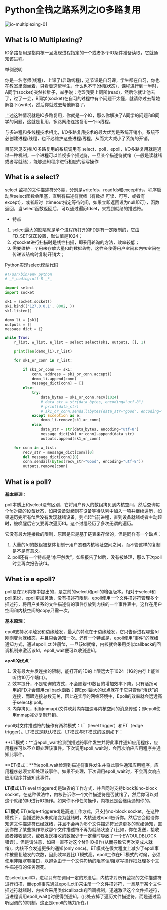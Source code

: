 # Python全栈之路系列之IO多路复用

![io-multiplexing-01](../images/2016/12/1483022063.png)

## What is IO Multiplexing?

IO多路复用是指内核一旦发现进程指定的一个或者多个IO条件准备读取，它就通知该进程。

举例说明

你是一名老师(线程)，上课了(启动线程)，这节课是自习课，学生都在自习，你也在教室里面坐着，只看着这帮学生，什么也不干(休眠状态)，课程进行到一半时，A同学(socket)突然拉肚子，举手说：老湿我要上厕所(read)，然后你就让他去了，过了一会，B同学(socket)在自习的过程中有个问题不太懂，就请你过去帮她解答下(write)，然后你就过去帮他解答了。

上述这种情况就是IO多路复用，你就是一个IO，那么你解决了A同学的问题和B同学的问题，这就是复用，多路网络连接复用一个io线程。

与多进程和多线程技术相比，I/O多路复用技术的最大优势是系统开销小，系统不必创建进程/线程，也不必维护这些进程/线程，从而大大减小了系统的开销。

目前常见支持I/O多路复用的系统调用有 select，poll，epoll，I/O多路复用就是通过一种机制，一个进程可以监视多个描述符，一旦某个描述符就绪（一般是读就绪或者写就绪），能够通知程序进行相应的读写操作

## What is a select?

select 监视的文件描述符分3类，分别是writefds、readfds和exceptfds，程序启动后select函数会阻塞，直到有描述符就绪（有数据 可读、可写、或者有except），或者超时（timeout指定等待时间，如果立即返回设为null即可），函数返回，当select函数返回后，可以通过遍历fdset，来找到就绪的描述符。

- 特点

1. select最大的缺陷就是单个进程所打开的FD是有一定限制的，它由FD_SETSIZE设置，默认值是1024；
2. 对socket进行扫描时是线性扫描，即采用轮询的方法，效率较低；
3. 需要维护一个用来存放大量fd的数据结构，这样会使得用户空间和内核空间在传递该结构时复制开销大；

Python实现select模型代码

```Python
#!/usr/bin/env python
# _*_coding:utf-8 _*_

import select
import socket

sk1 = socket.socket()
sk1.bind(('127.0.0.1', 8002, ))
sk1.listen()

demo_li = [sk1]
outputs = []
message_dict = {}

while True:
    r_list, w_list, e_list = select.select(sk1, outputs, [], 1)

    print(len(demo_li),r_list)

    for sk1_or_conn in r_list:

        if sk1_or_conn == sk1:
            conn, address = sk1_or_conn.accept()
            demo_li.append(conn)
            message_dict[conn] = []
        else:
            try:
                data_bytes = sk1_or_conn.recv(1024)
                # data_str = str(data_bytes, encoding="utf-8")
                # print(data_str)
                # sk1_or_conn.sendall(bytes(data_str+"good", encoding="utf-8"))
            except Exception as e:
                demo_li.remove(sk1_or_conn)
            else:
                data_str = str(data_bytes, encoding="utf-8")
                message_dict[sk1_or_conn].append(data_str)
                outputs.append(sk1_or_conn)

    for conn in w_list:
        recv_str = message_dict[conn][0]
        del message_dict[conn][0]
        conn.sendall(bytes(recv_str+"Good", encoding="utf-8"))
        outputs.remove(conn)
```

## What is a poll?

**基本原理：**

poll本质上和select没有区别，它将用户传入的数组拷贝到内核空间，然后查询每个fd对应的设备状态，如果设备就绪则在设备等待队列中加入一项并继续遍历，如果遍历完所有fd后没有发现就绪设备，则挂起当前进程，直到设备就绪或者主动超时，被唤醒后它又要再次遍历fd。这个过程经历了多次无谓的遍历。

它没有最大连接数的限制，原因是它是基于链表来存储的，但是同样有一个缺点：

1. 大量的fd的数组被整体复制于用户态和内核地址空间之间，而不管这样的复制是不是有意义。
2. poll还有一个特点是“水平触发”，如果报告了fd后，没有被处理，那么下次poll时会再次报告该fd。

## What is a epoll?

poll是在2.6内核中提出的，是之前的select和poll的增强版本。相对于select和poll来说，epoll更加灵活，没有描述符限制。epoll使用一个文件描述符管理多个描述符，将用户关系的文件描述符的事件存放到内核的一个事件表中，这样在用户空间和内核空间的copy只需一次。

**基本原理：**

epoll支持水平触发和边缘触发，最大的特点在于边缘触发，它只告诉进程哪些fd刚刚变为就绪态，并且只会通知一次。还有一个特点是，epoll使用“事件”的就绪通知方式，通过epoll_ctl注册fd，一旦该fd就绪，内核就会采用类似callback的回调机制来激活该fd，epoll_wait便可以收到通知。

**epoll的优点：**

1. 没有最大并发连接的限制，能打开的FD的上限远大于1024（1G的内存上能监听约10万个端口）。
2. 效率提升，不是轮询的方式，不会随着FD数目的增加效率下降。只有活跃可用的FD才会调用callback函数；即Epoll最大的优点就在于它只管你“活跃”的连接，而跟连接总数无关，因此在实际的网络环境中，Epoll的效率就会远远高于select和poll。
3. 内存拷贝，利用mmap()文件映射内存加速与内核空间的消息传递；即epoll使用mmap减少复制开销。

epoll对文件描述符的操作有两种模式：LT（level trigger）和ET（edge trigger）。LT模式是默认模式，LT模式与ET模式的区别如下：

**LT模式：**当epoll_wait检测到描述符事件发生并将此事件通知应用程序，应用程序可以不立即处理该事件。下次调用epoll_wait时，会再次响应应用程序并通知此事件。

**ET模式：**当epoll_wait检测到描述符事件发生并将此事件通知应用程序，应用程序必须立即处理该事件。如果不处理，下次调用epoll_wait时，不会再次响应应用程序并通知此事件。

**LT模式**
LT(level triggered)是缺省的工作方式，并且同时支持block和no-block socket。在这种做法中，内核告诉你一个文件描述符是否就绪了，然后你可以对这个就绪的fd进行IO操作。如果你不作任何操作，内核还是会继续通知你的。

**ET模式**
ET(edge-triggered)是高速工作方式，只支持no-block socket。在这种模式下，当描述符从未就绪变为就绪时，内核通过epoll告诉你。然后它会假设你知道文件描述符已经就绪，并且不会再为那个文件描述符发送更多的就绪通知，直到你做了某些操作导致那个文件描述符不再为就绪状态了(比如，你在发送，接收或者接收请求，或者发送接收的数据少于一定量时导致了一个EWOULDBLOCK 错误）。但是请注意，如果一直不对这个fd作IO操作(从而导致它再次变成未就绪)，内核不会发送更多的通知(only once)。ET模式在很大程度上减少了epoll事件被重复触发的次数，因此效率要比LT模式高。epoll工作在ET模式的时候，必须使用非阻塞套接口，以避免由于一个文件句柄的阻塞读/阻塞写操作把处理多个文件描述符的任务饿死。

在select/poll中，进程只有在调用一定的方法后，内核才对所有监视的文件描述符进行扫描，而epoll事先通过epoll_ctl()来注册一个文件描述符，一旦基于某个文件描述符就绪时，内核会采用类似callback的回调机制，迅速激活这个文件描述符，当进程调用epoll_wait()时便得到通知。(此处去掉了遍历文件描述符，而是通过监听回调的的机制。这正是epoll的魅力所在。)